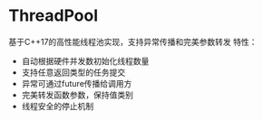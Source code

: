 # ThreadPool
基于C++17的高性能线程池实现，支持异常传播和完美参数转发
特性：
* 自动根据硬件并发数初始化线程数量
* 支持任意返回类型的任务提交
* 异常可通过future传播给调用方
* 完美转发函数参数，保持值类别
* 线程安全的停止机制

